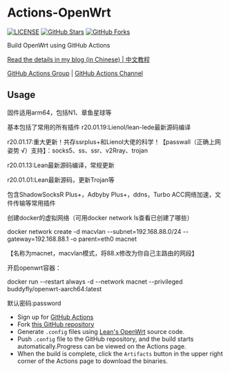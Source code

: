 # Actions-OpenWrt

[![LICENSE](https://img.shields.io/github/license/mashape/apistatus.svg?style=flat-square&label=LICENSE)](https://github.com/P3TERX/Actions-OpenWrt/blob/master/LICENSE)
[![GitHub Stars](https://img.shields.io/github/stars/P3TERX/Actions-OpenWrt.svg?style=flat-square&label=Stars)](https://github.com/P3TERX/Actions-OpenWrt/stargazers)
[![GitHub Forks](https://img.shields.io/github/forks/P3TERX/Actions-OpenWrt.svg?style=flat-square&label=Forks)](https://github.com/P3TERX/Actions-OpenWrt/fork)

Build OpenWrt using GitHub Actions

[Read the details in my blog (in Chinese) | 中文教程](https://p3terx.com/archives/build-openwrt-with-github-actions.html)

[GitHub Actions Group](https://t.me/GitHub_Actions) | [GitHub Actions Channel](https://t.me/GitHub_Actions_Channel)

## Usage
固件适用arm64，包括N1、章鱼星球等

基本包括了常用的所有插件
r20.01.19:Lienol/lean-lede最新源码编译

r20.01.17:重大更新！共存ssrplus+和Lienol大佬的科学！【passwall（正确上网姿势 √）支持】：socks5、ss、ssr、v2Rray、trojan

r20.01.13:Lean最新源码编译，常规更新

r20.01.01:Lean最新源码，更新Trojan等

包含ShadowSocksR Plus+，Adbyby Plus+，ddns，Turbo ACC网络加速，文件传输等常用插件

创建docker的虚拟网络（可用docker network ls查看已创建了哪些）

docker network create -d macvlan --subnet=192.168.88.0/24 --gateway=192.168.88.1 -o parent=eth0 macnet

【名称为macnet，macvlan模式，将88.x修改为你自己主路由的网段】

开启openwrt容器：

docker run --restart always -d --network macnet --privileged buddyfly/openwrt-aarch64:latest

默认密码:password
- Sign up for [GitHub Actions](https://github.com/features/actions/signup)
- Fork [this GitHub repository](https://github.com/P3TERX/Actions-OpenWrt)
- Generate `.config` files using [Lean's OpenWrt](https://github.com/coolsnowwolf/lede) source code.
- Push `.config` file to the GitHub repository, and the build starts automatically.Progress can be viewed on the Actions page.
- When the build is complete, click the `Artifacts` button in the upper right corner of the Actions page to download the binaries.

